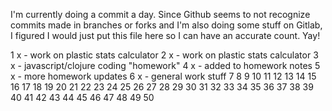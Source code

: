 I'm currently doing a commit a day. Since Github seems to not recognize commits made in branches or forks and I'm also doing some stuff on Gitlab, I figured I would just put this file here so I can have an accurate count. Yay!

1 x - work on plastic stats calculator
2 x - work on plastic stats calculator
3 x - javascript/clojure coding "homework"
4 x - added to homework notes
5 x - more homework updates
6 x - general work stuff
7 
8
9
10
11
12
13
14
15
16
17
18
19
20
21
22
23
24
25
26
27
28
29
30
31
32
33
34
35
36
37
38
39
40
41
42
43
44
45
46
47
48
49
50